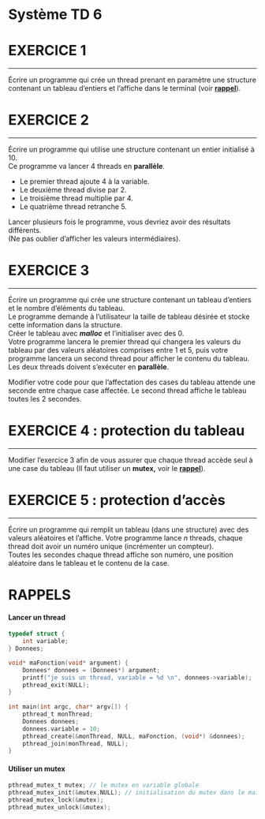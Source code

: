 # **Système TD 6**

# **EXERCICE 1**

---

Écrire un programme qui crée un thread prenant en paramètre une structure contenant un tableau d’entiers et l’affiche dans le terminal (voir [**rappel**](#lancer-un-thread-lancer-un-thread)).

# **EXERCICE 2**

---

Écrire un programme qui utilise une structure contenant un entier initialisé à 10\.  
Ce programme va lancer 4 threads en **parallèle**.

* Le premier thread ajoute 4 à la variable.  
* Le deuxième thread divise par 2\.  
* Le troisième thread multiplie par 4\.  
* Le quatrième thread retranche 5\.

Lancer plusieurs fois le programme, vous devriez avoir des résultats différents.  
(Ne pas oublier d’afficher les valeurs intermédiaires).

# **EXERCICE 3**

---

Écrire un programme qui crée une structure contenant un tableau d’entiers et le nombre d’éléments du tableau.  
Le programme demande à l’utilisateur la taille de tableau désirée et stocke cette information dans la structure.  
Créer le tableau avec ***malloc*** et l’initialiser avec des 0\.  
Votre programme lancera le premier thread qui changera les valeurs du tableau par des valeurs aléatoires comprises entre 1 et 5, puis votre programme lancera un second thread pour afficher le contenu du tableau. Les deux threads doivent s’exécuter en **parallèle**.

Modifier votre code pour que l’affectation des cases du tableau attende une seconde entre chaque case affectée. Le second thread affiche le tableau toutes les 2 secondes.

# **EXERCICE 4 : protection du tableau**

---

Modifier l’exercice 3 afin de vous assurer que chaque thread accède seul à une case du tableau (Il faut utiliser un **mutex,** voir le [**rappel**](#utiliser-un-mutex)).

# **EXERCICE 5 : protection d’accès**

---

Écrire un programme qui remplit un tableau (dans une structure) avec des valeurs aléatoires et l’affiche. Votre programme lance *n* threads, chaque thread doit avoir un numéro unique (incrémenter un compteur).  
Toutes les secondes chaque thread affiche son numéro, une position aléatoire dans le tableau et le contenu de la case.

# RAPPELS

#### Lancer un thread

```c
typedef struct {
    int variable;
} Donnees;

void* maFonction(void* argument) {
    Donnees* donnees = (Donnees*) argument;
    printf("je suis un thread, variable = %d \n", donnees->variable);
    pthread_exit(NULL);
}
    
int main(int argc, char* argv[]) {
    pthread_t monThread;
    Donnees donnees;
    donnees.variable = 10;
    pthread_create(&monThread, NULL, maFonction, (void*) &donnees);
    pthread_join(monThread, NULL);
}
```

#### Utiliser un mutex

```c
pthread_mutex_t mutex; // le mutex en variable globale
pthread_mutex_init(&mutex,NULL); // initialisation du mutex dans le main
pthread_mutex_lock(&mutex);
pthread_mutex_unlock(&mutex);
```


